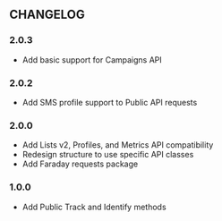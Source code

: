 ## CHANGELOG

### 2.0.3

* Add basic support for Campaigns API

### 2.0.2

* Add SMS profile support to Public API requests

### 2.0.0

* Add Lists v2, Profiles, and Metrics API compatibility
* Redesign structure to use specific API classes
* Add Faraday requests package

### 1.0.0

* Add Public Track and Identify methods
